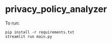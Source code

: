 # privacy_policy_analyzer

To run:

``` shell
pip install -r requirements.txt
streamlit run main.py
```
